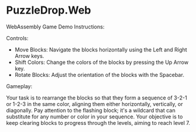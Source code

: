 # PuzzleDrop.Web

WebAssembly Game Demo Instructions:

Controls:
* Move Blocks: Navigate the blocks horizontally using the Left and Right Arrow keys.
* Shift Colors: Change the colors of the blocks by pressing the Up Arrow key.
* Rotate Blocks: Adjust the orientation of the blocks with the Spacebar.

Gameplay:

Your task is to rearrange the blocks so that they form a sequence of 3-2-1 or 1-2-3 in the same color, aligning them either horizontally, vertically, or diagonally. Pay attention to the flashing block; it's a wildcard that can substitute for any number or color in your sequence. Your objective is to keep clearing blocks to progress through the levels, aiming to reach level 7.
